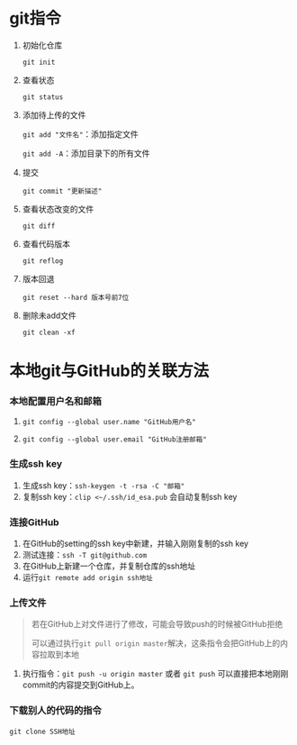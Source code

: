 # git指令

1. 初始化仓库

   `git init`

2. 查看状态

   `git status`

3. 添加待上传的文件

   `git add "文件名"`：添加指定文件

   `git add -A`：添加目录下的所有文件

4. 提交

   `git commit "更新描述"`

5. 查看状态改变的文件

   `git diff`

6. 查看代码版本

   `git reflog`

7. 版本回退

   `git reset --hard 版本号前7位`

8. 删除未add文件

   `git clean -xf`


# 本地git与GitHub的关联方法

### 本地配置用户名和邮箱

1. `git config --global user.name "GitHub用户名"`

2. `git config --global user.email "GitHub注册邮箱"`

### 生成ssh key

1. 生成ssh key：`ssh-keygen -t -rsa -C "邮箱"`
2. 复制ssh key：`clip <~/.ssh/id_esa.pub`  会自动复制ssh key

### 连接GitHub

1. 在GitHub的setting的ssh key中新建，并输入刚刚复制的ssh key
2. 测试连接：`ssh -T git@github.com`
3. 在GitHub上新建一个仓库，并复制仓库的ssh地址
4. 运行`git remote add origin ssh地址`

### 上传文件

> 若在GitHub上对文件进行了修改，可能会导致push的时候被GitHub拒绝
>
> 可以通过执行`git pull origin master`解决，这条指令会把GitHub上的内容拉取到本地

1. 执行指令：`git push -u origin master` 或者 `git push` 可以直接把本地刚刚commit的内容提交到GitHub上。

### 下载别人的代码的指令

`git clone SSH地址`

